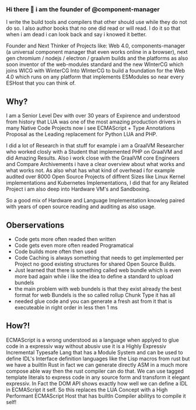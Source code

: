 ### Hi there 👋 i am the founder of @component-manager

I write the build tools and compilers that other should use while they do not do so. I also author books that no one did read or will read.
I do it so that when i am dead i can look back and say i knowed it better.

Founder and Next Thinker of Projects like: Web 4.0, components-manager (a universal component manager that even works online in a browser), next gen chromium / nodejs / electron / graalvm builds and the platforms as also soon inventor of the web-modules standard and the new WInterCG which joins WICG
with WinterCG Into WInterCG to build a foundation for the Web 4.0 which runs on any platform that implements ESModules so near every ESHost that you can think of. 

## Why?
I am a Senior Level Dev with over 30 years of Expirence and understood from history that LUA was one of the most amazing production drivers
in many Native Code Projects now i see ECMAScript + Type Annotations Proposal as the Leading replacement for Python LUA and PHP.

I did a lot of Research in that stuff for example i am a GraalVM Researcher who worked closly with a Student that implemented PHP on GraalVM
and did Amazing Results. Also i work close with the GraalVM core Engineers and Compare Archivements i have a clear overview about what
works and what works not. As also what has what kind of overhead i for example audited over 8000 Open Source Projects of diffrent Sizes like
Linux Kernel implementations and Kubernetes Implementations, I did that for any Related Project i am also deep into Hardware VM's and Sandboxing.

So a good mix of Hardware and Language Implementation knowleg paired with years of open source reading and auditing as also usage. 

## Oberservations
- Code gets more often readed then written
- Code gets even more often readed Programatical
- Code builds more often then used 
- Code Caching is always something that needs to get implemented per Project no good existing structures for shared Open Source Builds.
- Just learned that there is something called web bundle which is even more bad again while i like the idea to define a standard to upload bundels
- the main problem with web bundels is that they exist already the best format for web Bundels is the so called rollup Chunk Type it has all
- needed glue code and you can generate a fresh ast from it that is executeable in right order in less then 1 ms

## How?!
ECMAScript is a wrong understood as a language when applyed to glue code in a expressiv way without abusiv use it is a Highly Expressiv Incremental
Typesafe Lang that has a Module System and can be used to define IDL's Interface definition languages like the Lisp macros from rust but we have a builtIn Rust in fact we can generate directly ASM in a much more compose able way then the rust compiler can do that. We can use tagged template literals to express code in any source form and transform it elegant expressiv. In Fact the DOM API shows exactly how well we can define a IDL in ECMAScript it self.
So this replaces the LUA Concept with a High Performant ECMAScript Host that has builtIn Compiler abilitys to compile it self!
